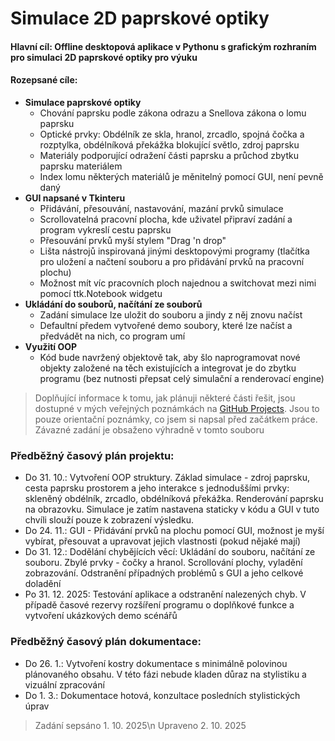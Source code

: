 # Simulace 2D paprskové optiky
#### Hlavní cíl: Offline desktopová aplikace v Pythonu s grafickým rozhraním pro simulaci 2D paprskové optiky pro výuku
#### Rozepsané cíle:
- **Simulace paprskové optiky**
  - Chování paprsku podle zákona odrazu a Snellova zákona o lomu paprsku
  - Optické prvky: Obdélník ze skla, hranol, zrcadlo, spojná čočka a rozptylka, obdélníková překážka blokující světlo, zdroj paprsku
  - Materiály podporující odražení části paprsku a průchod zbytku paprsku materiálem
  - Index lomu některých materiálů je měnitelný pomocí GUI, není pevně daný
- **GUI napsané v Tkinteru**
  - Přidávání, přesouvání, nastavování, mazání prvků simulace
  - Scrollovatelná pracovní plocha, kde uživatel připraví zadání a program vykreslí cestu paprsku
  - Přesouvání prvků myší stylem "Drag 'n drop"
  - Lišta nástrojů inspirovaná jinými desktopovými programy (tlačítka pro uložení a načtení souboru a pro přidávání prvků na pracovní plochu)
  - Možnost mít víc pracovních ploch najednou a switchovat mezi nimi pomocí ttk.Notebook widgetu
- **Ukládání do souborů, načítání ze souborů**
  - Zadání simulace lze uložit do souboru a jindy z něj znovu načíst
  - Defaultní předem vytvořené demo soubory, které lze načíst a předvádět na nich, co program umí
- **Využití OOP**
  - Kód bude navržený objektově tak, aby šlo naprogramovat nové objekty založené na těch existujících a integrovat je do zbytku programu (bez nutnosti přepsat celý simulační a renderovací engine)

> Doplňující informace k tomu, jak plánuji některé části řešit, jsou dostupné v mých veřejných poznámkách na [GitHub Projects](https://github.com/users/Rdandamanda/projects/1/views/1). Jsou to pouze orientační poznámky, co jsem si napsal před začátkem práce. Závazné zadání je obsaženo výhradně v tomto souboru

### Předběžný časový plán projektu:
- Do 31. 10.: Vytvoření OOP struktury. Základ simulace - zdroj paprsku, cesta paprsku prostorem a jeho interakce s jednoduššími prvky: skleněný obdélník, zrcadlo, obdélníková překážka. Renderování paprsku na obrazovku. Simulace je zatím nastavena staticky v kódu a GUI v tuto chvíli slouží pouze k zobrazení výsledku.
- Do 24. 11.: GUI - Přidávání prvků na plochu pomocí GUI, možnost je myší vybírat, přesouvat a upravovat jejich vlastnosti (pokud nějaké mají)
- Do 31. 12.: Dodělání chybějících věcí: Ukládání do souboru, načítání ze souboru. Zbylé prvky - čočky a hranol. Scrollování plochy, vyladění zobrazování. Odstranění případných problémů s GUI a jeho celkové doladění
- Po 31. 12. 2025: Testování aplikace a odstranění nalezených chyb. V případě časové rezervy rozšíření programu o doplňkové funkce a vytvoření ukázkových demo scénářů

### Předběžný časový plán dokumentace:
- Do 26. 1.: Vytvoření kostry dokumentace s minimálně polovinou plánovaného obsahu. V této fázi nebude kladen důraz na stylistiku a vizuální zpracování
- Do 1. 3.: Dokumentace hotová, konzultace posledních stylistických úprav

> Zadání sepsáno 1. 10. 2025\n
> Upraveno 2. 10. 2025
